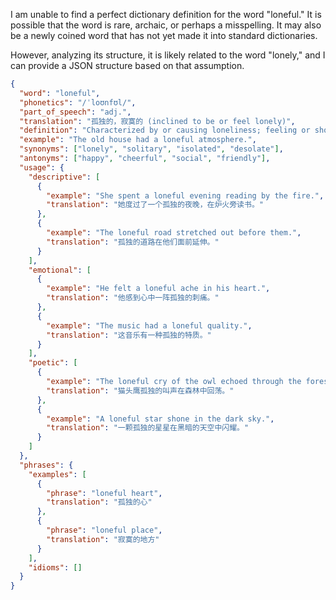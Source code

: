 I am unable to find a perfect dictionary definition for the word "loneful." It is possible that the word is rare, archaic, or perhaps a misspelling. It may also be a newly coined word that has not yet made it into standard dictionaries.

However, analyzing its structure, it is likely related to the word "lonely," and I can provide a JSON structure based on that assumption.

```json
{
  "word": "loneful",
  "phonetics": "/ˈloʊnfʊl/",
  "part_of_speech": "adj.",
  "translation": "孤独的，寂寞的 (inclined to be or feel lonely)",
  "definition": "Characterized by or causing loneliness; feeling or showing sadness because one has no friends or company.",
  "example": "The old house had a loneful atmosphere.",
  "synonyms": ["lonely", "solitary", "isolated", "desolate"],
  "antonyms": ["happy", "cheerful", "social", "friendly"],
  "usage": {
    "descriptive": [
      {
        "example": "She spent a loneful evening reading by the fire.",
        "translation": "她度过了一个孤独的夜晚，在炉火旁读书。"
      },
      {
        "example": "The loneful road stretched out before them.",
        "translation": "孤独的道路在他们面前延伸。"
      }
    ],
    "emotional": [
      {
        "example": "He felt a loneful ache in his heart.",
        "translation": "他感到心中一阵孤独的刺痛。"
      },
      {
        "example": "The music had a loneful quality.",
        "translation": "这音乐有一种孤独的特质。"
      }
    ],
    "poetic": [
      {
        "example": "The loneful cry of the owl echoed through the forest.",
        "translation": "猫头鹰孤独的叫声在森林中回荡。"
      },
      {
        "example": "A loneful star shone in the dark sky.",
        "translation": "一颗孤独的星星在黑暗的天空中闪耀。"
      }
    ]
  },
  "phrases": {
    "examples": [
      {
        "phrase": "loneful heart",
        "translation": "孤独的心"
      },
      {
        "phrase": "loneful place",
        "translation": "寂寞的地方"
      }
    ],
    "idioms": []
  }
}
``` 